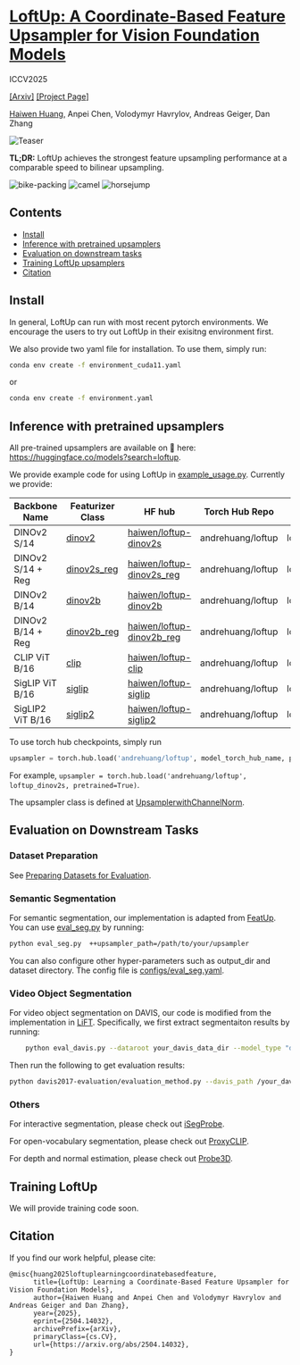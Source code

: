 # [LoftUp: A Coordinate-Based Feature Upsampler for Vision Foundation Models](https://arxiv.org/abs/2504.14032)

ICCV2025

[[Arxiv]](https://arxiv.org/abs/2504.14032) [[Project Page]](https://andrehuang.github.io/loftup-site/)

[Haiwen Huang](https://andrehuang.github.io/), Anpei Chen, Volodymyr Havrylov, Andreas Geiger, Dan Zhang

![Teaser](figures/loftup-teaser.png)

**TL;DR:** LoftUp achieves the strongest feature upsampling performance at a comparable speed to bilinear upsampling.

![bike-packing](examples/bike-packing.gif)
![camel](examples/clip-camel.gif)
![horsejump](examples/siglip2-horsejump.gif)


## Contents
- [Install](https://github.com/andrehuang/loftup/tree/main?tab=readme-ov-file#install)
- [Inference with pretrained upsamplers](https://github.com/andrehuang/loftup/tree/main?tab=readme-ov-file#inference-with-pretrained-upsamplers)
- [Evaluation on downstream tasks](https://github.com/andrehuang/loftup/tree/main?tab=readme-ov-file#inference-with-pretrained-upsamplers)
- [Training LoftUp upsamplers](https://github.com/andrehuang/loftup/tree/main?tab=readme-ov-file#inference-with-pretrained-upsamplers)
- [Citation](https://github.com/andrehuang/loftup/tree/main?tab=readme-ov-file#inference-with-pretrained-upsamplers)

## Install

In general, LoftUp can run with most recent pytorch environments. We encourage the users to try out LoftUp in their exisitng environment first.

We also provide two yaml file for installation. To use them, simply run:

```bash
conda env create -f environment_cuda11.yaml
```

or 

```bash
conda env create -f environment.yaml
```


## Inference with pretrained upsamplers

All pre-trained upsamplers are available on 🤗 here: https://huggingface.co/models?search=loftup.

We provide example code for using LoftUp in [example_usage.py](example_usage.py). Currently we provide:


|Backbone Name          | Featurizer Class              | HF hub                                  | Torch Hub Repo | Torch Hub Name |
|-------------------| ---|------------------------------------------------|------|-----|
| DINOv2 S/14     | [dinov2](featurizers/DINOv2.py)     | [haiwen/loftup-dinov2s](https://huggingface.co/haiwen/loftup-dinov2s)   | andrehuang/loftup | loftup_dinov2s|
| DINOv2 S/14 + Reg | [dinov2s_reg](featurizers/DINOv2.py)     | [haiwen/loftup-dinov2s_reg](https://huggingface.co/haiwen/loftup-dinov2s_reg)| andrehuang/loftup | loftup_dinov2s_reg|
| DINOv2 B/14 | [dinov2b](featurizers/DINOv2.py) | [haiwen/loftup-dinov2b](https://huggingface.co/haiwen/loftup-dinov2b) | andrehuang/loftup | loftup_dinov2b|
| DINOv2 B/14 + Reg | [dinov2b_reg](featurizers/DINOv2.py)     | [haiwen/loftup-dinov2b_reg](https://huggingface.co/haiwen/loftup-dinov2b_reg)|andrehuang/loftup | loftup_dinov2b_reg|
| CLIP ViT B/16 | [clip](featurizers/CLIP.py) |[haiwen/loftup-clip](https://huggingface.co/haiwen/loftup-clip) | andrehuang/loftup | loftup_clip|
|SigLIP ViT B/16 | [siglip](featurizers/SigLIP.py) | [haiwen/loftup-siglip](https://huggingface.co/haiwen/loftup-siglip)| andrehuang/loftup | loftup_siglip|
|SigLIP2 ViT B/16 | [siglip2](featurizers/SigLIP.py) | [haiwen/loftup-siglip2](https://huggingface.co/haiwen/loftup-siglip2)| andrehuang/loftup | loftup_siglip2|

To use torch hub checkpoints, simply run 
```python
upsampler = torch.hub.load('andrehuang/loftup', model_torch_hub_name, pretrained=True)
```
For example, ```upsampler = torch.hub.load('andrehuang/loftup', loftup_dinov2s, pretrained=True)```.

The upsampler class is defined at [UpsamplerwithChannelNorm](https://github.com/andrehuang/loftup/blob/7ce8a97e720465819a2a6b24a7c24c192da394b6/upsamplers/upsamplers.py#L109).

## Evaluation on Downstream Tasks

### Dataset Preparation

See [Preparing Datasets for Evaluation](datasets/README.md).

### Semantic Segmentation
For semantic segmentation, our implementation is adapted from [FeatUp](https://github.com/mhamilton723/FeatUp). You can use [eval_seg.py](eval_seg.py) by running:

```bash
python eval_seg.py  ++upsampler_path=/path/to/your/upsampler
```

You can also configure other hyper-parameters such as output_dir and dataset directory. The config file is [configs/eval_seg.yaml](configs/eval_seg.yaml). 

### Video Object Segmentation
For video object segmentation on DAVIS, our code is modified from the implementation in [LiFT](https://github.com/saksham-s/lift). Specifically, we first extract segmentaiton results by  running:

```bash
    python eval_davis.py --dataroot your_davis_data_dir --model_type "dinov2" --output_dir your_output_dir --imsize 224 --upsampler_path=your_upsampler_path
```

Then run the following to get evaluation results:

```bash
python davis2017-evaluation/evaluation_method.py --davis_path /your_davis_data_dir --task semi-supervised --results_path your_output_dir/davis_vidseg_224 --imsize 224
```

### Others
For interactive segmentation, please check out [iSegProbe](https://github.com/havrylovv/iSegProbe).

For open-vocabulary segmentation, please check out [ProxyCLIP](https://github.com/mc-lan/ProxyCLIP).

For depth and normal estimation, please check out [Probe3D](https://github.com/mbanani/probe3d).


## Training LoftUp
We will provide training code soon.

## Citation
If you find our work helpful, please cite:

```
@misc{huang2025loftuplearningcoordinatebasedfeature,
      title={LoftUp: Learning a Coordinate-Based Feature Upsampler for Vision Foundation Models}, 
      author={Haiwen Huang and Anpei Chen and Volodymyr Havrylov and Andreas Geiger and Dan Zhang},
      year={2025},
      eprint={2504.14032},
      archivePrefix={arXiv},
      primaryClass={cs.CV},
      url={https://arxiv.org/abs/2504.14032}, 
}
```
